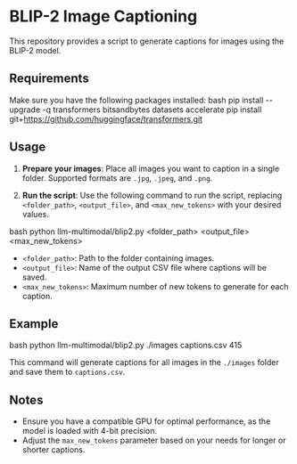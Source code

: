 # BLIP-2 Image Captioning

This repository provides a script to generate captions for images using the BLIP-2 model.

## Requirements

Make sure you have the following packages installed:
bash
pip install --upgrade -q transformers bitsandbytes datasets accelerate
pip install git+https://github.com/huggingface/transformers.git


## Usage

1. **Prepare your images**: Place all images you want to caption in a single folder. Supported formats are `.jpg`, `.jpeg`, and `.png`.

2. **Run the script**: Use the following command to run the script, replacing `<folder_path>`, `<output_file>`, and `<max_new_tokens>` with your desired values.

bash
python llm-multimodal/blip2.py <folder_path> <output_file> <max_new_tokens>


- `<folder_path>`: Path to the folder containing images.
- `<output_file>`: Name of the output CSV file where captions will be saved.
- `<max_new_tokens>`: Maximum number of new tokens to generate for each caption.

## Example

bash
python llm-multimodal/blip2.py ./images captions.csv 415


This command will generate captions for all images in the `./images` folder and save them to `captions.csv`.

## Notes

- Ensure you have a compatible GPU for optimal performance, as the model is loaded with 4-bit precision.
- Adjust the `max_new_tokens` parameter based on your needs for longer or shorter captions.
